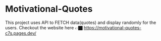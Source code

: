 # Motivational-Quotes
This project uses API to FETCH data(quotes) and display randomly for the users.
Checkout the website here 👉🏿 https://motivational-quotes-c7s.pages.dev/
